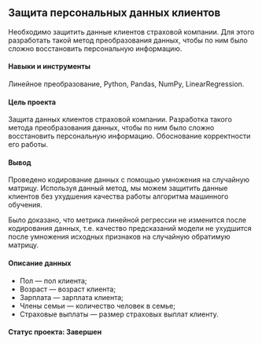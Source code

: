 ## Защита персональных данных клиентов
Необходимо защитить данные клиентов страховой компании. 
Для этого разработать такой метод преобразования данных, 
чтобы по ним было сложно восстановить персональную информацию. 

#### Навыки и инструменты
Линейное преобразование, Python, Pandas, NumPy, LinearRegression.
 
#### Цель проекта
Защита данных клиентов страховой компании. 
Разработка такого метода преобразования данных, чтобы по ним было сложно восстановить персональную информацию. 
Обоснование корректности его работы.

#### Вывод 
Проведено кодирование данных с помощью умножения на случайную матрицу. 
Используя данный метод, мы можем защитить данные клиентов без ухудшения качества работы алгоритма машинного обучения.

Было доказано, что метрика линейной регрессии не изменится после кодирования данных, 
т.е. качество предсказаний модели не ухудшится после умножения исходных признаков на случайную обратимую матрицу.

#### Описание данных

* Пол — пол клиента;
* Возраст — возраст клиента;
* Зарплата — зарплата клиента;
* Члены семьи — количество человек в семье;
* Страховые выплаты — размер страховых выплат клиенту.

#### Статус проекта: Завершен